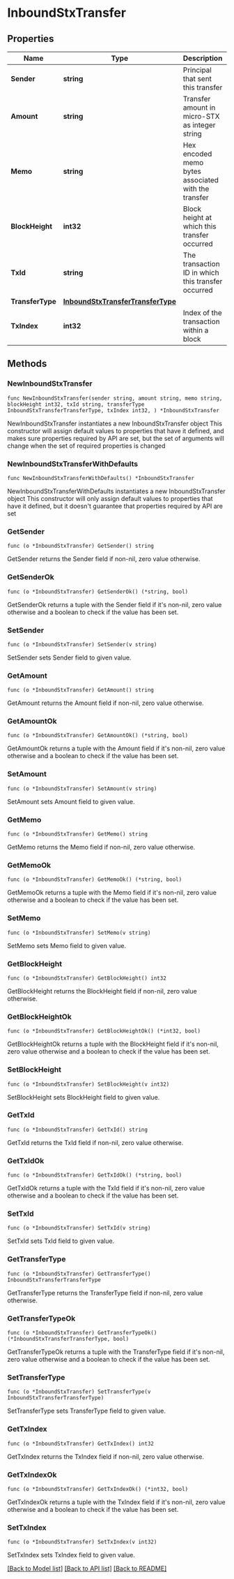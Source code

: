 # InboundStxTransfer

## Properties

Name | Type | Description | Notes
------------ | ------------- | ------------- | -------------
**Sender** | **string** | Principal that sent this transfer | 
**Amount** | **string** | Transfer amount in micro-STX as integer string | 
**Memo** | **string** | Hex encoded memo bytes associated with the transfer | 
**BlockHeight** | **int32** | Block height at which this transfer occurred | 
**TxId** | **string** | The transaction ID in which this transfer occurred | 
**TransferType** | [**InboundStxTransferTransferType**](InboundStxTransferTransferType.md) |  | 
**TxIndex** | **int32** | Index of the transaction within a block | 

## Methods

### NewInboundStxTransfer

`func NewInboundStxTransfer(sender string, amount string, memo string, blockHeight int32, txId string, transferType InboundStxTransferTransferType, txIndex int32, ) *InboundStxTransfer`

NewInboundStxTransfer instantiates a new InboundStxTransfer object
This constructor will assign default values to properties that have it defined,
and makes sure properties required by API are set, but the set of arguments
will change when the set of required properties is changed

### NewInboundStxTransferWithDefaults

`func NewInboundStxTransferWithDefaults() *InboundStxTransfer`

NewInboundStxTransferWithDefaults instantiates a new InboundStxTransfer object
This constructor will only assign default values to properties that have it defined,
but it doesn't guarantee that properties required by API are set

### GetSender

`func (o *InboundStxTransfer) GetSender() string`

GetSender returns the Sender field if non-nil, zero value otherwise.

### GetSenderOk

`func (o *InboundStxTransfer) GetSenderOk() (*string, bool)`

GetSenderOk returns a tuple with the Sender field if it's non-nil, zero value otherwise
and a boolean to check if the value has been set.

### SetSender

`func (o *InboundStxTransfer) SetSender(v string)`

SetSender sets Sender field to given value.


### GetAmount

`func (o *InboundStxTransfer) GetAmount() string`

GetAmount returns the Amount field if non-nil, zero value otherwise.

### GetAmountOk

`func (o *InboundStxTransfer) GetAmountOk() (*string, bool)`

GetAmountOk returns a tuple with the Amount field if it's non-nil, zero value otherwise
and a boolean to check if the value has been set.

### SetAmount

`func (o *InboundStxTransfer) SetAmount(v string)`

SetAmount sets Amount field to given value.


### GetMemo

`func (o *InboundStxTransfer) GetMemo() string`

GetMemo returns the Memo field if non-nil, zero value otherwise.

### GetMemoOk

`func (o *InboundStxTransfer) GetMemoOk() (*string, bool)`

GetMemoOk returns a tuple with the Memo field if it's non-nil, zero value otherwise
and a boolean to check if the value has been set.

### SetMemo

`func (o *InboundStxTransfer) SetMemo(v string)`

SetMemo sets Memo field to given value.


### GetBlockHeight

`func (o *InboundStxTransfer) GetBlockHeight() int32`

GetBlockHeight returns the BlockHeight field if non-nil, zero value otherwise.

### GetBlockHeightOk

`func (o *InboundStxTransfer) GetBlockHeightOk() (*int32, bool)`

GetBlockHeightOk returns a tuple with the BlockHeight field if it's non-nil, zero value otherwise
and a boolean to check if the value has been set.

### SetBlockHeight

`func (o *InboundStxTransfer) SetBlockHeight(v int32)`

SetBlockHeight sets BlockHeight field to given value.


### GetTxId

`func (o *InboundStxTransfer) GetTxId() string`

GetTxId returns the TxId field if non-nil, zero value otherwise.

### GetTxIdOk

`func (o *InboundStxTransfer) GetTxIdOk() (*string, bool)`

GetTxIdOk returns a tuple with the TxId field if it's non-nil, zero value otherwise
and a boolean to check if the value has been set.

### SetTxId

`func (o *InboundStxTransfer) SetTxId(v string)`

SetTxId sets TxId field to given value.


### GetTransferType

`func (o *InboundStxTransfer) GetTransferType() InboundStxTransferTransferType`

GetTransferType returns the TransferType field if non-nil, zero value otherwise.

### GetTransferTypeOk

`func (o *InboundStxTransfer) GetTransferTypeOk() (*InboundStxTransferTransferType, bool)`

GetTransferTypeOk returns a tuple with the TransferType field if it's non-nil, zero value otherwise
and a boolean to check if the value has been set.

### SetTransferType

`func (o *InboundStxTransfer) SetTransferType(v InboundStxTransferTransferType)`

SetTransferType sets TransferType field to given value.


### GetTxIndex

`func (o *InboundStxTransfer) GetTxIndex() int32`

GetTxIndex returns the TxIndex field if non-nil, zero value otherwise.

### GetTxIndexOk

`func (o *InboundStxTransfer) GetTxIndexOk() (*int32, bool)`

GetTxIndexOk returns a tuple with the TxIndex field if it's non-nil, zero value otherwise
and a boolean to check if the value has been set.

### SetTxIndex

`func (o *InboundStxTransfer) SetTxIndex(v int32)`

SetTxIndex sets TxIndex field to given value.



[[Back to Model list]](../README.md#documentation-for-models) [[Back to API list]](../README.md#documentation-for-api-endpoints) [[Back to README]](../README.md)


